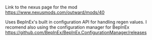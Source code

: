 Link to the nexus page for the mod https://www.nexusmods.com/outward/mods/40

Uses BepInEx's built in configuration API for handling regen values. I recomend also using the configuration manager for BepInEx https://github.com/BepInEx/BepInEx.ConfigurationManager/releases 
